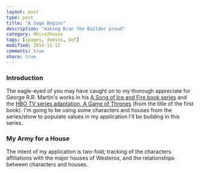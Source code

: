```yaml
---
layout: post
type: post
title: "A Saga Begins"
description: "making Bran the Builder proud"
category: 4hire2house
tags: [xpages, domino, GoT]
modified: 2014-11-12
comments: true
share: true
---
```


### Introduction
The eagle-eyed of you may have caught on to my thorough appreciate for George R.R. Martin's works in his <a href="//www.georgerrmartin.com/book-category/?cat=song-of-ice-and-fire">A Song of Ice and Fire book series</a> and the <a href="//www.hbo.com/game-of-thrones">HBO TV series adaptation, A Game of Thrones</a> (from the title of the first book). I'm going to be using some characters and houses from the series/show to populate values in my application I'll be building in this series.

### My Army for a House
The intent of my application is two-fold; tracking of the characters affiliations with the major houses of Westeros, and the relationships between characters and houses. 